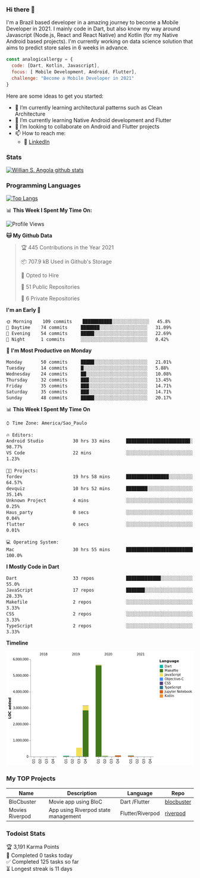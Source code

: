 ### Hi there 👋

I'm a Brazil based developer in a amazing journey to become a Mobile Developer in 2021. I mainly code in Dart, but also know my way around Javascript (Node.js, React and React Native) and Kotlin (for my Native Android based projects). I'm currently working on data science solution that aims to predict store sales in 6 weeks in advance.

```javascript
const analogicallergy = {
  code: [Dart, Kotlin, Javascript],
  focus: [ Mobile Development, Android, Flutter],
  challenge: "Become a Mobile Developer in 2021"
}
```

Here are some ideas to get you started:

- 🔭 I’m currently learning architectural patterns such as Clean Architecture
- 🌱 I’m currently learning Native Android development and Flutter
- 👯 I’m looking to collaborate on Android and Flutter projects
- 📫 How to reach me:
  - :office: [LinkedIn](https://www.linkedin.com/in/wsabsi/)

### Stats

[![Willian S. Angola github stats](https://github-readme-stats.vercel.app/api?username=analogicallergy&count_private=true&show_icons=true&theme=radical&hide_rank=false)](https://github.com/anuraghazra/github-readme-stats)

### Programming Languages

[![Top Langs](https://github-readme-stats.vercel.app/api/top-langs/?username=analogicallergy)](https://github.com/analogicallergy/github-readme-stats)

📊 **This Week I Spent My Time On:**

<!--START_SECTION:waka-->
![Profile Views](http://img.shields.io/badge/Profile%20Views-27-blue)

**🐱 My Github Data** 

> 🏆 445 Contributions in the Year 2021
 > 
> 📦 707.9 kB Used in Github's Storage 
 > 
> 💼 Opted to Hire
 > 
> 📜 51 Public Repositories 
 > 
> 🔑 6 Private Repositories  
 > 
**I'm an Early 🐤** 

```text
🌞 Morning    109 commits    ███████████░░░░░░░░░░░░░░   45.8% 
🌆 Daytime    74 commits     ███████░░░░░░░░░░░░░░░░░░   31.09% 
🌃 Evening    54 commits     █████░░░░░░░░░░░░░░░░░░░░   22.69% 
🌙 Night      1 commits      ░░░░░░░░░░░░░░░░░░░░░░░░░   0.42%

```
📅 **I'm Most Productive on Monday** 

```text
Monday       50 commits     █████░░░░░░░░░░░░░░░░░░░░   21.01% 
Tuesday      14 commits     █░░░░░░░░░░░░░░░░░░░░░░░░   5.88% 
Wednesday    24 commits     ██░░░░░░░░░░░░░░░░░░░░░░░   10.08% 
Thursday     32 commits     ███░░░░░░░░░░░░░░░░░░░░░░   13.45% 
Friday       35 commits     ███░░░░░░░░░░░░░░░░░░░░░░   14.71% 
Saturday     35 commits     ███░░░░░░░░░░░░░░░░░░░░░░   14.71% 
Sunday       48 commits     █████░░░░░░░░░░░░░░░░░░░░   20.17%

```


📊 **This Week I Spent My Time On** 

```text
⌚︎ Time Zone: America/Sao_Paulo

🔥 Editors: 
Android Studio           30 hrs 33 mins      ████████████████████████░   98.77% 
VS Code                  22 mins             ░░░░░░░░░░░░░░░░░░░░░░░░░   1.23%

🐱‍💻 Projects: 
fordev                   19 hrs 58 mins      ████████████████░░░░░░░░░   64.57% 
devquiz                  10 hrs 52 mins      ████████░░░░░░░░░░░░░░░░░   35.14% 
Unknown Project          4 mins              ░░░░░░░░░░░░░░░░░░░░░░░░░   0.25% 
Haus_party               0 secs              ░░░░░░░░░░░░░░░░░░░░░░░░░   0.04% 
flutter                  0 secs              ░░░░░░░░░░░░░░░░░░░░░░░░░   0.01%

💻 Operating System: 
Mac                      30 hrs 55 mins      █████████████████████████   100.0%

```

**I Mostly Code in Dart** 

```text
Dart                     33 repos            █████████████░░░░░░░░░░░░   55.0% 
JavaScript               17 repos            ███████░░░░░░░░░░░░░░░░░░   28.33% 
Makefile                 2 repos             ░░░░░░░░░░░░░░░░░░░░░░░░░   3.33% 
CSS                      2 repos             ░░░░░░░░░░░░░░░░░░░░░░░░░   3.33% 
TypeScript               2 repos             ░░░░░░░░░░░░░░░░░░░░░░░░░   3.33%

```


**Timeline**

![Chart not found](https://raw.githubusercontent.com/AnalogicAllergy/AnalogicAllergy/main/charts/bar_graph.png) 


<!--END_SECTION:waka-->

### My TOP Projects

| Name            | Description                         | Language         | Repo                                                           |
| --------------- | ----------------------------------- | ---------------- | -------------------------------------------------------------- |
| BloCbuster      | Movie app using BloC                | Dart /Flutter    | [blocbuster](https://github.com/AnalogicAllergy/blocbuster)    |
| Movies Riverpod | App using Riverpod state management | Flutter/Riverpod | [riverpod](https://github.com/AnalogicAllergy/movies_riverpod) |

### Todoist Stats

<!-- TODO-IST:START -->
🏆  3,191 Karma Points           
🌸  Completed 0 tasks today           
✅  Completed 125 tasks so far           
⏳  Longest streak is 11 days
<!-- TODO-IST:END -->
